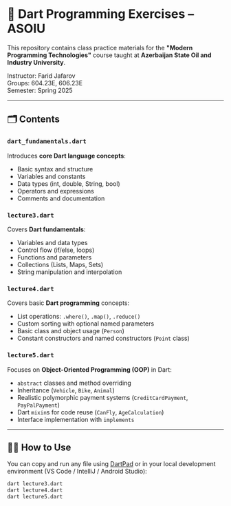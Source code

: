 # 📘 Dart Programming Exercises – ASOIU

This repository contains class practice materials for the **"Modern Programming Technologies"** course taught at **Azerbaijan State Oil and Industry University**.

Instructor: Farid Jafarov  
Groups: 604.23E, 606.23E  
Semester: Spring 2025

---

## 🗂️ Contents

### `dart_fundamentals.dart`
Introduces **core Dart language concepts**:
- Basic syntax and structure
- Variables and constants
- Data types (int, double, String, bool)
- Operators and expressions
- Comments and documentation

### `lecture3.dart`
Covers **Dart fundamentals**:
- Variables and data types
- Control flow (if/else, loops)
- Functions and parameters
- Collections (Lists, Maps, Sets)
- String manipulation and interpolation

### `lecture4.dart`
Covers basic **Dart programming** concepts:
- List operations: `.where()`, `.map()`, `.reduce()`
- Custom sorting with optional named parameters
- Basic class and object usage (`Person`)
- Constant constructors and named constructors (`Point` class)

### `lecture5.dart`
Focuses on **Object-Oriented Programming (OOP)** in Dart:
- `abstract` classes and method overriding
- Inheritance (`Vehicle`, `Bike`, `Animal`)
- Realistic polymorphic payment systems (`CreditCardPayment`, `PayPalPayment`)
- Dart `mixin`s for code reuse (`CanFly`, `AgeCalculation`)
- Interface implementation with `implements`

---

## 🧑‍💻 How to Use

You can copy and run any file using [DartPad](https://dartpad.dev/) or in your local development environment (VS Code / IntelliJ / Android Studio):

```bash
dart lecture3.dart
dart lecture4.dart
dart lecture5.dart
